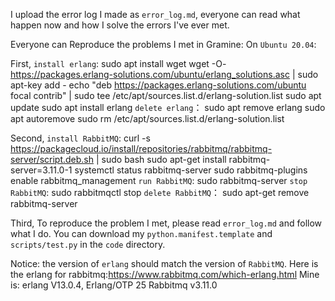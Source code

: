 I upload the error log I made as `error_log.md`, everyone can read what happen now and how I solve the errors I've ever met.

Everyone can Reproduce the problems I met in Gramine:
On `Ubuntu 20.04`:

First,
`install erlang`:
sudo apt install wget
wget -O- https://packages.erlang-solutions.com/ubuntu/erlang_solutions.asc | sudo apt-key add -
echo "deb https://packages.erlang-solutions.com/ubuntu focal contrib" | sudo tee /etc/apt/sources.list.d/erlang-solution.list
sudo apt update
sudo apt install erlang
`delete erlang`：
sudo apt remove erlang
sudo apt autoremove
sudo rm /etc/apt/sources.list.d/erlang-solution.list

Second,
`install RabbitMQ`:
curl -s https://packagecloud.io/install/repositories/rabbitmq/rabbitmq-server/script.deb.sh | sudo bash
sudo apt-get install rabbitmq-server=3.11.0-1
systemctl status rabbitmq-server
sudo rabbitmq-plugins enable rabbitmq_management
`run RabbitMQ`:
sudo rabbitmq-server
`stop RabbitMQ`:
sudo rabbitmqctl stop
`delete RabbitMQ`：
sudo apt-get remove rabbitmq-server

Third,
To reproduce the problem I met, please read `error_log.md` and follow what I do.
You can download my `python.manifest.template` and `scripts/test.py` in the `code` directory.

Notice: the version of `erlang` should match the version of `RabbitMQ`. Here is the erlang for rabbitmq:<https://www.rabbitmq.com/which-erlang.html>
Mine is:
erlang V13.0.4, Erlang/OTP 25
Rabbitmq v3.11.0
